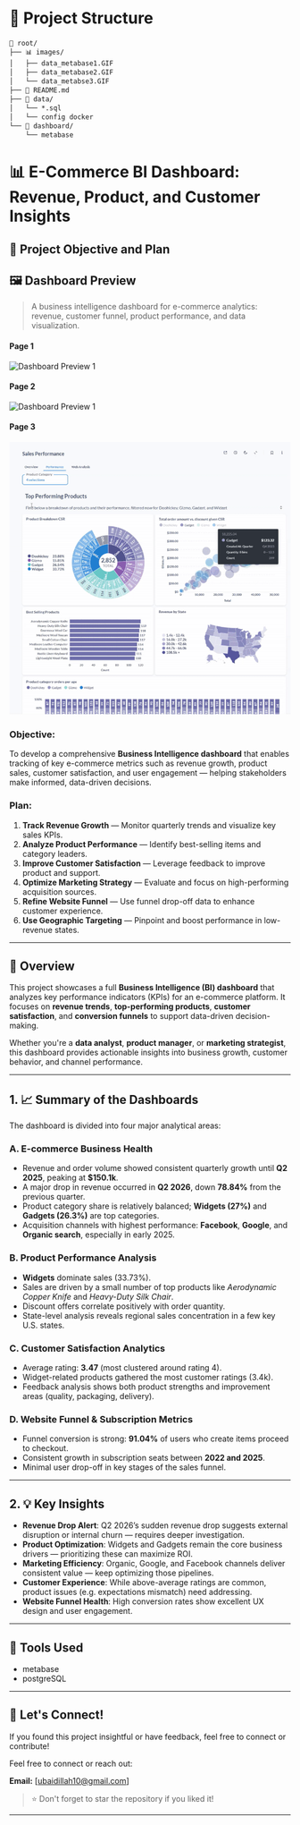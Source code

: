 # 📁 Project Structure
```
📁 root/
├── 📊 images/
│   ├── data_metabase1.GIF
│   ├── data_metabase2.GIF
│   └── data_metabse3.GIF
├── 📄 README.md
├── 📂 data/
│   └── *.sql
│   └── config docker
└── 📁 dashboard/
    └── metabase
```

# 📊 E-Commerce BI Dashboard: Revenue, Product, and Customer Insights

## 🎯 Project Objective and Plan

## 🖼️ Dashboard Preview
> A business intelligence dashboard for e-commerce analytics: revenue, customer funnel, product performance, and data visualization.

#### Page 1
![Dashboard Preview 1](https://github.com/ubaidillahfakhrul/metabase-dash-ecommerce/raw/main/images/data_metabase1.gif)
#### Page 2
![Dashboard Preview 1](https://github.com/ubaidillahfakhrul/metabase-dash-ecommerce/raw/main/images/data_metabase2.gif)
#### Page 3
![Dashboard Preview 1](https://github.com/ubaidillahfakhrul/metabase-dash-ecommerce/raw/main/images/data_metabase3.gif)

### Objective:
To develop a comprehensive **Business Intelligence dashboard** that enables tracking of key e-commerce metrics such as revenue growth, product sales, customer satisfaction, and user engagement — helping stakeholders make informed, data-driven decisions.

### Plan:
1. **Track Revenue Growth** — Monitor quarterly trends and visualize key sales KPIs.
2. **Analyze Product Performance** — Identify best-selling items and category leaders.
3. **Improve Customer Satisfaction** — Leverage feedback to improve product and support.
4. **Optimize Marketing Strategy** — Evaluate and focus on high-performing acquisition sources.
5. **Refine Website Funnel** — Use funnel drop-off data to enhance customer experience.
6. **Use Geographic Targeting** — Pinpoint and boost performance in low-revenue states.

---

## 📌 Overview

This project showcases a full **Business Intelligence (BI) dashboard** that analyzes key performance indicators (KPIs) for an e-commerce platform. It focuses on **revenue trends**, **top-performing products**, **customer satisfaction**, and **conversion funnels** to support data-driven decision-making.

Whether you're a **data analyst**, **product manager**, or **marketing strategist**, this dashboard provides actionable insights into business growth, customer behavior, and channel performance.

---

## 1. 📈 Summary of the Dashboards

The dashboard is divided into four major analytical areas:

### A. E-commerce Business Health
- Revenue and order volume showed consistent quarterly growth until **Q2 2025**, peaking at **$150.1k**.
- A major drop in revenue occurred in **Q2 2026**, down **78.84%** from the previous quarter.
- Product category share is relatively balanced; **Widgets (27%)** and **Gadgets (26.3%)** are top categories.
- Acquisition channels with highest performance: **Facebook**, **Google**, and **Organic search**, especially in early 2025.

### B. Product Performance Analysis
- **Widgets** dominate sales (33.73%).
- Sales are driven by a small number of top products like *Aerodynamic Copper Knife* and *Heavy-Duty Silk Chair*.
- Discount offers correlate positively with order quantity.
- State-level analysis reveals regional sales concentration in a few key U.S. states.

### C. Customer Satisfaction Analytics
- Average rating: **3.47** (most clustered around rating 4).
- Widget-related products gathered the most customer ratings (3.4k).
- Feedback analysis shows both product strengths and improvement areas (quality, packaging, delivery).

### D. Website Funnel & Subscription Metrics
- Funnel conversion is strong: **91.04%** of users who create items proceed to checkout.
- Consistent growth in subscription seats between **2022 and 2025**.
- Minimal user drop-off in key stages of the sales funnel.

---

## 2. 💡 Key Insights

- **Revenue Drop Alert**: Q2 2026’s sudden revenue drop suggests external disruption or internal churn — requires deeper investigation.
- **Product Optimization**: Widgets and Gadgets remain the core business drivers — prioritizing these can maximize ROI.
- **Marketing Efficiency**: Organic, Google, and Facebook channels deliver consistent value — keep optimizing those pipelines.
- **Customer Experience**: While above-average ratings are common, product issues (e.g. expectations mismatch) need addressing.
- **Website Funnel Health**: High conversion rates show excellent UX design and user engagement.

---
## 🧰 Tools Used

- metabase
- postgreSQL
---

## 🤝 Let's Connect!

If you found this project insightful or have feedback, feel free to connect or contribute!

Feel free to connect or reach out:

**Email:** [ubaidillah10@gmail.com]  
> ⭐ Don't forget to star the repository if you liked it!





---
